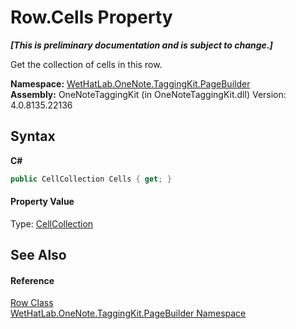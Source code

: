 # Row.Cells Property 
 _**\[This is preliminary documentation and is subject to change.\]**_

Get the collection of cells in this row.

**Namespace:**&nbsp;<a href="56352230-71f2-f4b7-63a8-983965663af5.md">WetHatLab.OneNote.TaggingKit.PageBuilder</a><br />**Assembly:**&nbsp;OneNoteTaggingKit (in OneNoteTaggingKit.dll) Version: 4.0.8135.22136

## Syntax

**C#**<br />
``` C#
public CellCollection Cells { get; }
```


#### Property Value
Type: <a href="09730001-8b9f-c579-5787-c2c81a25ed5d.md">CellCollection</a>

## See Also


#### Reference
<a href="f05be1a3-e029-f22c-2aa9-fdd4596fe0b4.md">Row Class</a><br /><a href="56352230-71f2-f4b7-63a8-983965663af5.md">WetHatLab.OneNote.TaggingKit.PageBuilder Namespace</a><br />